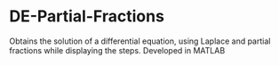 # DE-Partial-Fractions
Obtains the solution of a differential equation, using Laplace and partial fractions while displaying the steps. 
Developed in MATLAB
